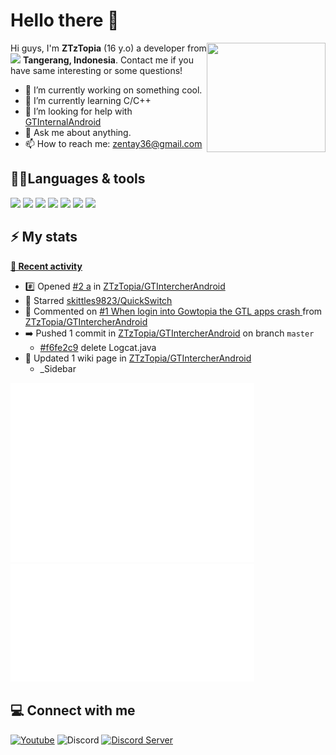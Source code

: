 # Hello there 👋

<img align="right" src="https://media.giphy.com/media/f6hnhHkks8bk4jwjh3/giphy.gif" width="190" height="175" />

Hi guys, I'm **ZTzTopia** (16 y.o) a developer from <img src="https://cdn.discordapp.com/attachments/773831752271527946/912953010408271902/323372.png" width="13" /> **Tangerang, Indonesia**. Contact me if you have same interesting or some questions!
- 🔭 I’m currently working on something cool.
- 🌱 I’m currently learning C/C++
- 🤔 I’m looking for help with [GTInternalAndroid](https://github.com/ZTzTopia/GTInternalAndroid)
- 💬 Ask me about anything.
- 📫 How to reach me: [zentay36@gmail.com](mailto:zentay36@gmail.com)

## 🧑‍💻Languages & tools
<div align="left">
 <img src="https://cdn.jsdelivr.net/gh/devicons/devicon@develop/icons/c/c-original.svg" width="32" />
 <img src="https://cdn.jsdelivr.net/gh/devicons/devicon@develop/icons/cplusplus/cplusplus-original.svg" width="32" />
 <img src="https://cdn.jsdelivr.net/gh/devicons/devicon@develop/icons/java/java-original.svg" width="32" />
 <img src="https://cdn.jsdelivr.net/gh/devicons/devicon@develop/icons/cmake/cmake-original.svg" width="32" />
 <img src="https://cdn.jsdelivr.net/gh/devicons/devicon@develop/icons/visualstudio/visualstudio-plain.svg" width="32" />
 <img src="https://cdn.jsdelivr.net/gh/devicons/devicon@develop/icons/vscode/vscode-original.svg" width="32" />
 <img src="https://cdn.jsdelivr.net/gh/devicons/devicon@develop/icons/jetbrains/jetbrains-original.svg" width="32" />
</div>

## ⚡ My stats
**[📰 Recent activity](https://github.com/ZTzTopia)**
* #️⃣ Opened [#2 a](https://github.com/ZTzTopia/GTIntercherAndroid/issues/2) in [ZTzTopia/GTIntercherAndroid](https://github.com/ZTzTopia/GTIntercherAndroid)
* 🌟 Starred [skittles9823/QuickSwitch](https://github.com/skittles9823/QuickSwitch)
* 💬 Commented on [#1 When login into Gowtopia the GTL apps crash ](https://github.com/ZTzTopia/GTIntercherAndroid/issues/1) from [ZTzTopia/GTIntercherAndroid](https://github.com/ZTzTopia/GTIntercherAndroid)
* ➡️ Pushed 1 commit in [ZTzTopia/GTIntercherAndroid](https://github.com/ZTzTopia/GTIntercherAndroid) on branch `master`
  * [#f6fe2c9](https://github.com/ZTzTopia/GTIntercherAndroid/commit/f6fe2c9) delete Logcat.java
* 📝 Updated 1 wiki page in [ZTzTopia/GTIntercherAndroid](https://github.com/ZTzTopia/GTIntercherAndroid/wiki)
  * _Sidebar

<div align="left">
    <img width="390" alt="🦑" src="https://github.com/ZTzTopia/ZTzTopia/blob/master/metrics.classic.svg">
    <img width="390" alt="🦑" src="https://github.com/ZTzTopia/ZTzTopia/blob/master/metrics.plugin.wakatime.svg">
</div>

## 💻 Connect with me
[![Youtube](https://img.shields.io/badge/-Youtube-c4302b?style=flat-square&logo=youtube&logoColor=white)](https://youtube.com/c/ZTzTopia702)
![Discord](https://img.shields.io/badge/-ZTz%234123-7289da?style=flat-square&logo=discord&logoColor=white)
[![Discord Server](https://img.shields.io/badge/-Discord%20Server-7289da?style=flat-square&logo=discord&logoColor=white)](https://discord.gg/W6CssGTTK6)

<!--
**ZTzTopia/ZTzTopia** is a ✨ _special_ ✨ repository because its `README.md` (this file) appears on your GitHub profile.

Here are some ideas to get you started:

- 🔭 I’m currently working on ...
- 🌱 I’m currently learning ...
- 👯 I’m looking to collaborate on ...
- 🤔 I’m looking for help with ...
- 💬 Ask me about ...
- 📫 How to reach me: ...
- 😄 Pronouns: ...
- ⚡ Fun fact: ...
-->
